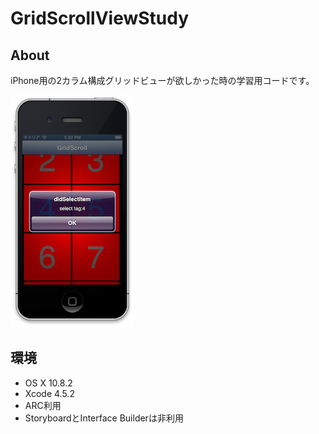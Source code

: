 GridScrollViewStudy
===================

About
------

iPhone用の2カラム構成グリッドビューが欲しかった時の学習用コードです。

![スクリーンショット](https://github.com/raimon49/GridScrollViewStudy/blob/master/screenshot.png)

環境
----

* OS X 10.8.2
* Xcode 4.5.2
* ARC利用
* StoryboardとInterface Builderは非利用
